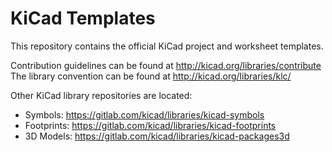 # KiCad Templates

This repository contains the official KiCad project and worksheet templates.

Contribution guidelines can be found at http://kicad.org/libraries/contribute
The library convention can be found at http://kicad.org/libraries/klc/

Other KiCad library repositories are located:

* Symbols: https://gitlab.com/kicad/libraries/kicad-symbols
* Footprints: https://gitlab.com/kicad/libraries/kicad-footprints
* 3D Models: https://gitlab.com/kicad/libraries/kicad-packages3d
